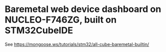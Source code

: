 # Baremetal web device dashboard on NUCLEO-F746ZG, built on STM32CubeIDE

See https://mongoose.ws/tutorials/stm32/all-cube-baremetal-builtin/
